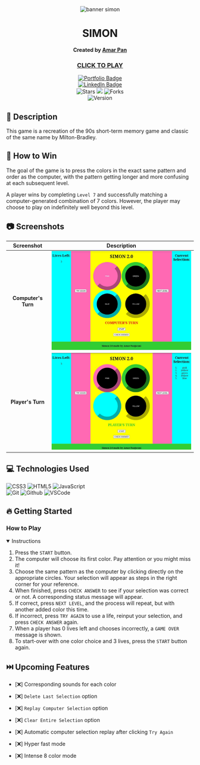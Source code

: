 <div align="center" id="banner">
   <img width="502" alt="banner simon" src="https://user-images.githubusercontent.com/101842750/162448581-4f688418-9c51-43e6-b607-9745eb86cb53.png">
</div>

<div align="center" id="header">
   
# SIMON
**Created by [Amar Pan](https://www.linkedin.com/in/profpan396/)**
### [CLICK TO PLAY](https://profpan396.github.io/simon-memory-game)

     
</div>
  
<div align="center" id="socialbuttons">

  [![Portfolio Badge](https://img.shields.io/badge/-profpan396.github.io-magenta?style=flat&logo=)](https://profpan396.github.io)
  <br>
  [![LinkedIn Badge](https://img.shields.io/badge/-@profpan396-blue?style=flat&logo=Linkedin&logoColor=black)](https://www.linkedin.com/in/profpan396/)
  <br>
  ![Stars](https://img.shields.io/github/stars/profpan396/simon-memory-game?style=social)
  ![](https://visitor-badge.laobi.icu/badge?page_id=profpan396.simon-memory-game)
  ![Forks](https://img.shields.io/github/forks/profpan396/simon-memory-game?style=social)
  <br>
  ![Version](https://img.shields.io/badge/version-2.0-gold)

</div>
 
## 📝 Description
This game is a recreation of the 90s short-term memory game and classic of the same name by Milton-Bradley. 

## :dart: How to Win
The goal of the game is to press the colors in the exact same pattern and order as the computer, with the pattern getting longer and more confusing at each subsequent level. 

A player wins by completing `Level 7` and successfully matching a computer-generated combination of 7 colors. However, the player may choose to play on indefinitely well beyond this level. 

## :camera: Screenshots
| Screenshot | Description |
|:------------:|:------------:|
|**Computer's Turn**| <img src="/images/screenshotComputersTurn.jpg" width="600">  
|**Player's Turn**| <img src="/images/screenshotPlayersTurn.jpg" width="600"> 

## 💻 Technologies Used
 
![CSS3](https://img.shields.io/badge/-CSS_Grid-05122A?style=flat&logo=css3) 
![HTML5](https://img.shields.io/badge/-HTML5-05122A?style=flat&logo=html5)
![JavaScript](https://img.shields.io/badge/-JavaScript-05122A?style=flat&logo=javascript)  
![Git](https://img.shields.io/badge/-Git-05122A?style=flat&logo=git)
![Github](https://img.shields.io/badge/-GitHub-05122A?style=flat&logo=github)
![VSCode](https://img.shields.io/badge/-VS_Code-05122A?style=flat&logo=visualstudio)

## :fire: Getting Started

### How to Play

<details open>
<summary>Instructions</summary>

1. Press the `START` button.
2. The computer will choose its first color. Pay attention or you might miss it!
3. Choose the same pattern as the computer by clicking directly on the appropriate circles. Your selection will appear as steps in the right corner for your reference.
4. When finished, press `CHECK ANSWER` to see if your selection was correct or not. A corresponding status message will appear. 
5. If correct, press `NEXT LEVEL`, and the process will repeat, but with another added color this time.
6. If incorrect, press `TRY AGAIN` to use a life, reinput your selection, and press `CHECK ANSWER` again.
7. When a player has 0 lives left and chooses incorrectly, a `GAME OVER` message is shown. 
8. To start-over with one color choice and 3 lives, press the `START` button again. 
 
</details>

## ⏭️ Upcoming Features

- [:x:] Corresponding sounds for each color
 
- [:x:] `Delete Last Selection` option
 
- [:x:] `Replay Computer Selection` option
 
- [:x:] `Clear Entire Selection` option
 
- [:x:] Automatic computer selection replay after clicking `Try Again`
 
- [:x:] Hyper fast mode
 
- [:x:] Intense 8 color mode
 
</details>



